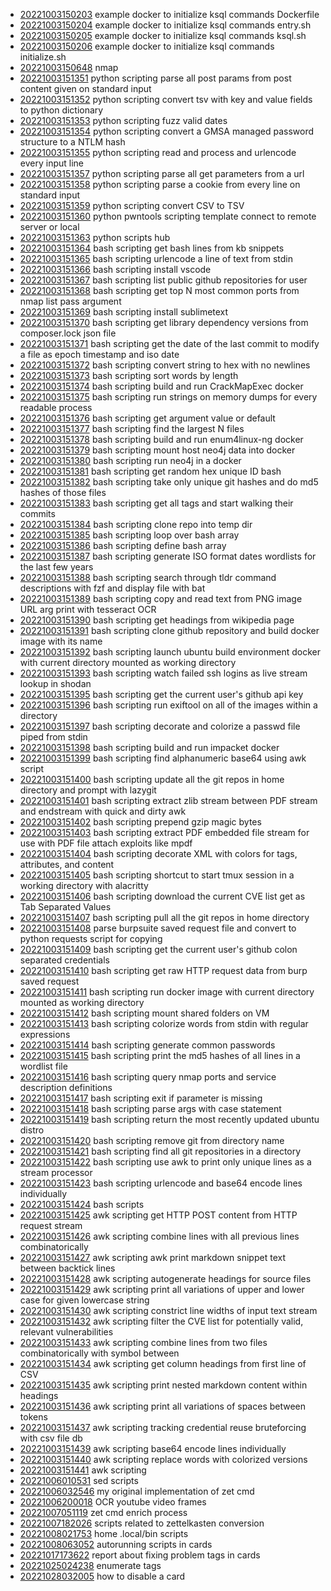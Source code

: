 - [20221003150203](/zet/20221003150203/README.md) example docker to initialize ksql commands Dockerfile
- [20221003150204](/zet/20221003150204/README.md) example docker to initialize ksql commands entry.sh
- [20221003150205](/zet/20221003150205/README.md) example docker to initialize ksql commands ksql.sh
- [20221003150206](/zet/20221003150206/README.md) example docker to initialize ksql commands initialize.sh
- [20221003150648](/zet/20221003150648/README.md) nmap
- [20221003151351](/zet/20221003151351/README.md) python scripting parse all post params from post content given on standard input
- [20221003151352](/zet/20221003151352/README.md) python scripting convert tsv with key and value fields to python dictionary
- [20221003151353](/zet/20221003151353/README.md) python scripting fuzz valid dates
- [20221003151354](/zet/20221003151354/README.md) python scripting convert a GMSA managed password structure to a NTLM hash
- [20221003151355](/zet/20221003151355/README.md) python scripting read and process and urlencode every input line
- [20221003151357](/zet/20221003151357/README.md) python scripting parse all get parameters from a url
- [20221003151358](/zet/20221003151358/README.md) python scripting parse a cookie from every line on standard input
- [20221003151359](/zet/20221003151359/README.md) python scripting convert CSV to TSV
- [20221003151360](/zet/20221003151360/README.md) python pwntools scripting template connect to remote server or local
- [20221003151363](/zet/20221003151363/README.md) python scripts hub
- [20221003151364](/zet/20221003151364/README.md) bash scripting get bash lines from kb snippets
- [20221003151365](/zet/20221003151365/README.md) bash scripting urlencode a line of text from stdin
- [20221003151366](/zet/20221003151366/README.md) bash scripting install vscode
- [20221003151367](/zet/20221003151367/README.md) bash scripting list public github repositories for user
- [20221003151368](/zet/20221003151368/README.md) bash scripting get top N most common ports from nmap list pass argument
- [20221003151369](/zet/20221003151369/README.md) bash scripting install sublimetext
- [20221003151370](/zet/20221003151370/README.md) bash scripting get library dependency versions from composer.lock json file
- [20221003151371](/zet/20221003151371/README.md) bash scripting get the date of the last commit to modify a file as epoch timestamp and iso date
- [20221003151372](/zet/20221003151372/README.md) bash scripting convert string to hex with no newlines
- [20221003151373](/zet/20221003151373/README.md) bash scripting sort words by length
- [20221003151374](/zet/20221003151374/README.md) bash scripting build and run CrackMapExec docker
- [20221003151375](/zet/20221003151375/README.md) bash scripting run strings on memory dumps for every readable process
- [20221003151376](/zet/20221003151376/README.md) bash scripting get argument value or default
- [20221003151377](/zet/20221003151377/README.md) bash scripting find the largest N files
- [20221003151378](/zet/20221003151378/README.md) bash scripting build and run enum4linux-ng docker
- [20221003151379](/zet/20221003151379/README.md) bash scripting mount host neo4j data into docker
- [20221003151380](/zet/20221003151380/README.md) bash scripting run neo4j in a docker
- [20221003151381](/zet/20221003151381/README.md) bash scripting get random hex unique ID bash
- [20221003151382](/zet/20221003151382/README.md) bash scripting take only unique git hashes and do md5 hashes of those files
- [20221003151383](/zet/20221003151383/README.md) bash scripting get all tags and start walking their commits
- [20221003151384](/zet/20221003151384/README.md) bash scripting clone repo into temp dir
- [20221003151385](/zet/20221003151385/README.md) bash scripting loop over bash array
- [20221003151386](/zet/20221003151386/README.md) bash scripting define bash array
- [20221003151387](/zet/20221003151387/README.md) bash scripting generate ISO format dates wordlists for the last few years
- [20221003151388](/zet/20221003151388/README.md) bash scripting search through tldr command descriptions with fzf and display file with bat
- [20221003151389](/zet/20221003151389/README.md) bash scripting copy and read text from PNG image URL arg print with tesseract OCR
- [20221003151390](/zet/20221003151390/README.md) bash scripting get headings from wikipedia page
- [20221003151391](/zet/20221003151391/README.md) bash scripting clone github repository and build docker image with its name
- [20221003151392](/zet/20221003151392/README.md) bash scripting launch ubuntu build environment docker with current directory mounted as working directory
- [20221003151393](/zet/20221003151393/README.md) bash scripting watch failed ssh logins as live stream lookup in shodan
- [20221003151395](/zet/20221003151395/README.md) bash scripting get the current user's github api key
- [20221003151396](/zet/20221003151396/README.md) bash scripting run exiftool on all of the images within a directory
- [20221003151397](/zet/20221003151397/README.md) bash scripting decorate and colorize a passwd file piped from stdin
- [20221003151398](/zet/20221003151398/README.md) bash scripting build and run impacket docker
- [20221003151399](/zet/20221003151399/README.md) bash scripting find alphanumeric base64 using awk script
- [20221003151400](/zet/20221003151400/README.md) bash scripting update all the git repos in home directory and prompt with lazygit
- [20221003151401](/zet/20221003151401/README.md) bash scripting extract zlib stream between PDF stream and endstream with quick and dirty awk
- [20221003151402](/zet/20221003151402/README.md) bash scripting prepend gzip magic bytes
- [20221003151403](/zet/20221003151403/README.md) bash scripting extract PDF embedded file stream for use with PDF file attach exploits like mpdf
- [20221003151404](/zet/20221003151404/README.md) bash scripting decorate XML with colors for tags, attributes, and content
- [20221003151405](/zet/20221003151405/README.md) bash scripting shortcut to start tmux session in a working directory with alacritty
- [20221003151406](/zet/20221003151406/README.md) bash scripting download the current CVE list get as Tab Separated Values
- [20221003151407](/zet/20221003151407/README.md) bash scripting pull all the git repos in home directory
- [20221003151408](/zet/20221003151408/README.md) parse burpsuite saved request file and convert to python requests script for copying
- [20221003151409](/zet/20221003151409/README.md) bash scripting get the current user's github colon separated credentials
- [20221003151410](/zet/20221003151410/README.md) bash scripting get raw HTTP request data from burp saved request
- [20221003151411](/zet/20221003151411/README.md) bash scripting run docker image with current directory mounted as working directory
- [20221003151412](/zet/20221003151412/README.md) bash scripting mount shared folders on VM
- [20221003151413](/zet/20221003151413/README.md) bash scripting colorize words from stdin with regular expressions
- [20221003151414](/zet/20221003151414/README.md) bash scripting generate common passwords
- [20221003151415](/zet/20221003151415/README.md) bash scripting print the md5 hashes of all lines in a wordlist file
- [20221003151416](/zet/20221003151416/README.md) bash scripting query nmap ports and service description definitions
- [20221003151417](/zet/20221003151417/README.md) bash scripting exit if parameter is missing
- [20221003151418](/zet/20221003151418/README.md) bash scripting parse args with case statement
- [20221003151419](/zet/20221003151419/README.md) bash scripting return the most recently updated ubuntu distro
- [20221003151420](/zet/20221003151420/README.md) bash scripting remove git from directory name
- [20221003151421](/zet/20221003151421/README.md) bash scripting find all git repositories in a directory
- [20221003151422](/zet/20221003151422/README.md) bash scripting use awk to print only unique lines as a stream processor
- [20221003151423](/zet/20221003151423/README.md) bash scripting urlencode and base64 encode lines individually
- [20221003151424](/zet/20221003151424/README.md) bash scripts
- [20221003151425](/zet/20221003151425/README.md) awk scripting get HTTP POST content from HTTP request stream
- [20221003151426](/zet/20221003151426/README.md) awk scripting combine lines with all previous lines combinatorically
- [20221003151427](/zet/20221003151427/README.md) awk scripting awk print markdown snippet text between backtick lines
- [20221003151428](/zet/20221003151428/README.md) awk scripting autogenerate headings for source files
- [20221003151429](/zet/20221003151429/README.md) awk scripting print all variations of upper and lower case for given lowercase string
- [20221003151430](/zet/20221003151430/README.md) awk scripting constrict line widths of input text stream
- [20221003151432](/zet/20221003151432/README.md) awk scripting filter the CVE list for potentially valid, relevant vulnerabilities
- [20221003151433](/zet/20221003151433/README.md) awk scripting combine lines from two files combinatorically with symbol between
- [20221003151434](/zet/20221003151434/README.md) awk scripting get column headings from first line of CSV
- [20221003151435](/zet/20221003151435/README.md) awk scripting print nested markdown content within headings
- [20221003151436](/zet/20221003151436/README.md) awk scripting print all variations of spaces between tokens
- [20221003151437](/zet/20221003151437/README.md) awk scripting tracking credential reuse bruteforcing with csv file db
- [20221003151439](/zet/20221003151439/README.md) awk scripting base64 encode lines individually
- [20221003151440](/zet/20221003151440/README.md) awk scripting replace words with colorized versions
- [20221003151441](/zet/20221003151441/README.md) awk scripting
- [20221006010531](/zet/20221006010531/README.md) sed scripts
- [20221006032546](/zet/20221006032546/README.md) my original implementation of zet cmd
- [20221006200018](/zet/20221006200018/README.md) OCR youtube video frames
- [20221007051119](/zet/20221007051119/README.md) zet cmd enrich process
- [20221007182026](/zet/20221007182026/README.md) scripts related to zettelkasten conversion
- [20221008021753](/zet/20221008021753/README.md) home .local/bin scripts
- [20221008063052](/zet/20221008063052/README.md) autorunning scripts in cards
- [20221017173622](/zet/20221017173622/README.md) report about fixing problem tags in cards
- [20221025024238](/zet/20221025024238/README.md) enumerate tags
- [20221028032005](/zet/20221028032005/README.md) how to disable a card

